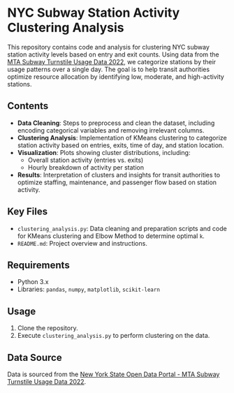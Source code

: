 # NYC Subway Station Activity Clustering Analysis

This repository contains code and analysis for clustering NYC subway station activity levels based on entry and exit counts. Using data from the [MTA Subway Turnstile Usage Data 2022](https://data.ny.gov/Transportation/MTA-Subway-Turnstile-Usage-Data-2022/k7j9-jnct/about_data), we categorize stations by their usage patterns over a single day. The goal is to help transit authorities optimize resource allocation by identifying low, moderate, and high-activity stations.

## Contents

- **Data Cleaning**: Steps to preprocess and clean the dataset, including encoding categorical variables and removing irrelevant columns.
- **Clustering Analysis**: Implementation of KMeans clustering to categorize station activity based on entries, exits, time of day, and station location.
- **Visualization**: Plots showing cluster distributions, including:
  - Overall station activity (entries vs. exits)
  - Hourly breakdown of activity per station
- **Results**: Interpretation of clusters and insights for transit authorities to optimize staffing, maintenance, and passenger flow based on station activity.

## Key Files

- `clustering_analysis.py`: Data cleaning and preparation scripts and code for KMeans clustering and Elbow Method to determine optimal `k`.
- `README.md`: Project overview and instructions.

## Requirements

- Python 3.x
- Libraries: `pandas`, `numpy`, `matplotlib`, `scikit-learn`

## Usage

1. Clone the repository.
3. Execute `clustering_analysis.py` to perform clustering on the data.


## Data Source

Data is sourced from the [New York State Open Data Portal - MTA Subway Turnstile Usage Data 2022](https://data.ny.gov/Transportation/MTA-Subway-Turnstile-Usage-Data-2022/k7j9-jnct/about_data).
